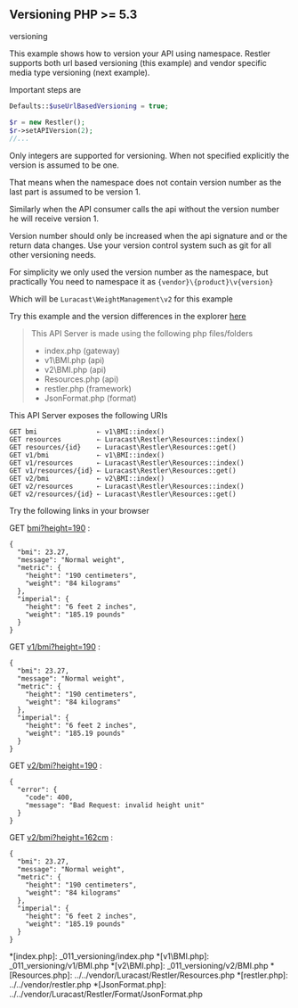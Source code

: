 Versioning <requires>PHP >= 5.3</requires>
----------

 <tag>versioning</tag>


This example shows how to version your API using namespace. Restler supports
both url based versioning (this example) and vendor specific media type
versioning (next example).

Important steps are

```php
Defaults::$useUrlBasedVersioning = true;

$r = new Restler();
$r->setAPIVersion(2);
//...
```

Only integers are supported for versioning. When not specified explicitly the
version is assumed to be one.

That means when the namespace does not contain
version number as the last part is assumed to be version 1.

Similarly when the API consumer calls the api without the version number he
will receive version 1.

Version number should only be increased when the api signature and or the return
data changes. Use your version control system such as git for all other
versioning needs.

For simplicity we only used the version number as the namespace, but practically
You need to namespace it as `{vendor}\{product}\v{version}`

Which will be `Luracast\WeightManagement\v2` for this example

Try this example and the version differences in the explorer [here](explorer/index.html#!/v2)

> This API Server is made using the following php files/folders
> 
> * index.php      (gateway)
> * v1\BMI.php      (api)
> * v2\BMI.php      (api)
> * Resources.php      (api)
> * restler.php      (framework)
> * JsonFormat.php      (format)

This API Server exposes the following URIs

    GET bmi               ⇠ v1\BMI::index()
    GET resources         ⇠ Luracast\Restler\Resources::index()
    GET resources/{id}    ⇠ Luracast\Restler\Resources::get()
    GET v1/bmi            ⇠ v1\BMI::index()
    GET v1/resources      ⇠ Luracast\Restler\Resources::index()
    GET v1/resources/{id} ⇠ Luracast\Restler\Resources::get()
    GET v2/bmi            ⇠ v2\BMI::index()
    GET v2/resources      ⇠ Luracast\Restler\Resources::index()
    GET v2/resources/{id} ⇠ Luracast\Restler\Resources::get()






Try the following links in your browser

GET [bmi?height=190](index.php/bmi?height=190)
:    
~~~~~~~~~~~~~~~~~~~~~~~~~~~~~~~~
{
  "bmi": 23.27,
  "message": "Normal weight",
  "metric": {
    "height": "190 centimeters",
    "weight": "84 kilograms"
  },
  "imperial": {
    "height": "6 feet 2 inches",
    "weight": "185.19 pounds"
  }
}
~~~~~~~~~~~~~~~~~~~~~~~~~~~~~~~~

GET [v1/bmi?height=190](index.php/v1/bmi?height=190)
:    
~~~~~~~~~~~~~~~~~~~~~~~~~~~~~~~~
{
  "bmi": 23.27,
  "message": "Normal weight",
  "metric": {
    "height": "190 centimeters",
    "weight": "84 kilograms"
  },
  "imperial": {
    "height": "6 feet 2 inches",
    "weight": "185.19 pounds"
  }
}
~~~~~~~~~~~~~~~~~~~~~~~~~~~~~~~~

GET [v2/bmi?height=190](index.php/v2/bmi?height=190)
:    
~~~~~~~~~~~~~~~~~~~~~~~~~~~~~~~~
{
  "error": {
    "code": 400,
    "message": "Bad Request: invalid height unit"
  }
}
~~~~~~~~~~~~~~~~~~~~~~~~~~~~~~~~

GET [v2/bmi?height=162cm](index.php/v2/bmi?height=162cm)
:    
~~~~~~~~~~~~~~~~~~~~~~~~~~~~~~~~
{
  "bmi": 23.27,
  "message": "Normal weight",
  "metric": {
    "height": "190 centimeters",
    "weight": "84 kilograms"
  },
  "imperial": {
    "height": "6 feet 2 inches",
    "weight": "185.19 pounds"
  }
}
~~~~~~~~~~~~~~~~~~~~~~~~~~~~~~~~





*[index.php]: _011_versioning/index.php
*[v1\BMI.php]: _011_versioning/v1/BMI.php
*[v2\BMI.php]: _011_versioning/v2/BMI.php
*[Resources.php]: ../../vendor/Luracast/Restler/Resources.php
*[restler.php]: ../../vendor/restler.php
*[JsonFormat.php]: ../../vendor/Luracast/Restler/Format/JsonFormat.php

